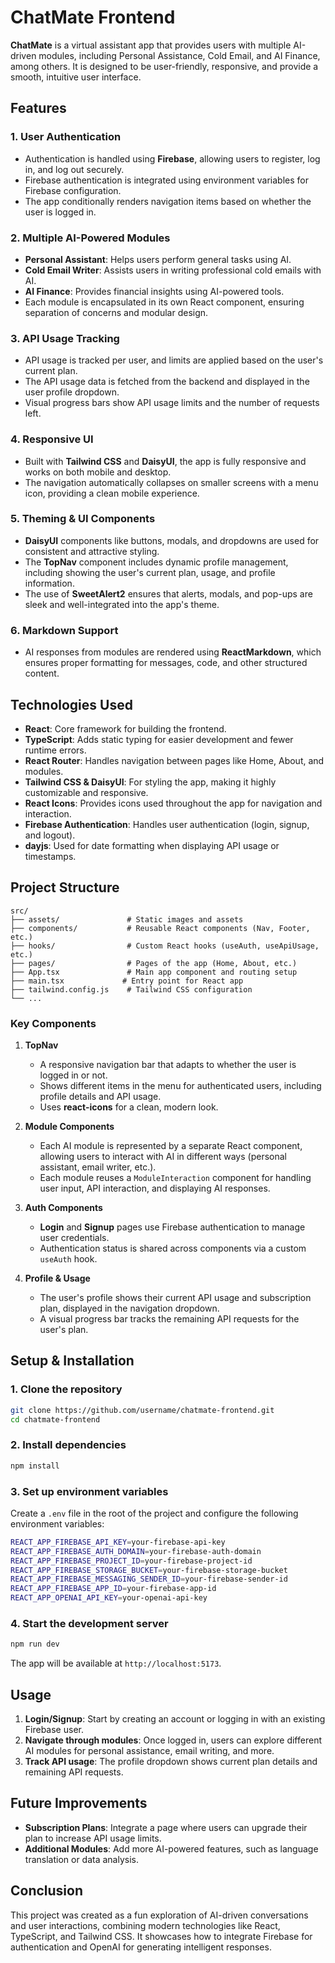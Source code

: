 # ChatMate Frontend

**ChatMate** is a virtual assistant app that provides users with multiple AI-driven modules, including Personal Assistance, Cold Email, and AI Finance, among others. It is designed to be user-friendly, responsive, and provide a smooth, intuitive user interface.

## Features

### 1. **User Authentication**
   - Authentication is handled using **Firebase**, allowing users to register, log in, and log out securely.
   - Firebase authentication is integrated using environment variables for Firebase configuration.
   - The app conditionally renders navigation items based on whether the user is logged in.

### 2. **Multiple AI-Powered Modules**
   - **Personal Assistant**: Helps users perform general tasks using AI.
   - **Cold Email Writer**: Assists users in writing professional cold emails with AI.
   - **AI Finance**: Provides financial insights using AI-powered tools.
   - Each module is encapsulated in its own React component, ensuring separation of concerns and modular design.

### 3. **API Usage Tracking**
   - API usage is tracked per user, and limits are applied based on the user's current plan.
   - The API usage data is fetched from the backend and displayed in the user profile dropdown.
   - Visual progress bars show API usage limits and the number of requests left.

### 4. **Responsive UI**
   - Built with **Tailwind CSS** and **DaisyUI**, the app is fully responsive and works on both mobile and desktop.
   - The navigation automatically collapses on smaller screens with a menu icon, providing a clean mobile experience.

### 5. **Theming & UI Components**
   - **DaisyUI** components like buttons, modals, and dropdowns are used for consistent and attractive styling.
   - The **TopNav** component includes dynamic profile management, including showing the user's current plan, usage, and profile information.
   - The use of **SweetAlert2** ensures that alerts, modals, and pop-ups are sleek and well-integrated into the app's theme.

### 6. **Markdown Support**
   - AI responses from modules are rendered using **ReactMarkdown**, which ensures proper formatting for messages, code, and other structured content.

## Technologies Used

- **React**: Core framework for building the frontend.
- **TypeScript**: Adds static typing for easier development and fewer runtime errors.
- **React Router**: Handles navigation between pages like Home, About, and modules.
- **Tailwind CSS & DaisyUI**: For styling the app, making it highly customizable and responsive.
- **React Icons**: Provides icons used throughout the app for navigation and interaction.
- **Firebase Authentication**: Handles user authentication (login, signup, and logout).
- **dayjs**: Used for date formatting when displaying API usage or timestamps.

## Project Structure

```
src/
├── assets/               # Static images and assets
├── components/           # Reusable React components (Nav, Footer, etc.)
├── hooks/                # Custom React hooks (useAuth, useApiUsage, etc.)
├── pages/                # Pages of the app (Home, About, etc.)
├── App.tsx               # Main app component and routing setup
├── main.tsx             # Entry point for React app
├── tailwind.config.js    # Tailwind CSS configuration
└── ...
```

### Key Components

1. **TopNav**
   - A responsive navigation bar that adapts to whether the user is logged in or not.
   - Shows different items in the menu for authenticated users, including profile details and API usage.
   - Uses **react-icons** for a clean, modern look.

2. **Module Components**
   - Each AI module is represented by a separate React component, allowing users to interact with AI in different ways (personal assistant, email writer, etc.).
   - Each module reuses a `ModuleInteraction` component for handling user input, API interaction, and displaying AI responses.

3. **Auth Components**
   - **Login** and **Signup** pages use Firebase authentication to manage user credentials.
   - Authentication status is shared across components via a custom `useAuth` hook.

4. **Profile & Usage**
   - The user's profile shows their current API usage and subscription plan, displayed in the navigation dropdown.
   - A visual progress bar tracks the remaining API requests for the user's plan.

## Setup & Installation

### 1. Clone the repository

```bash
git clone https://github.com/username/chatmate-frontend.git
cd chatmate-frontend
```

### 2. Install dependencies

```bash
npm install
```

### 3. Set up environment variables

Create a `.env` file in the root of the project and configure the following environment variables:

```bash
REACT_APP_FIREBASE_API_KEY=your-firebase-api-key
REACT_APP_FIREBASE_AUTH_DOMAIN=your-firebase-auth-domain
REACT_APP_FIREBASE_PROJECT_ID=your-firebase-project-id
REACT_APP_FIREBASE_STORAGE_BUCKET=your-firebase-storage-bucket
REACT_APP_FIREBASE_MESSAGING_SENDER_ID=your-firebase-sender-id
REACT_APP_FIREBASE_APP_ID=your-firebase-app-id
REACT_APP_OPENAI_API_KEY=your-openai-api-key
```

### 4. Start the development server

```bash
npm run dev
```

The app will be available at `http://localhost:5173`.

## Usage

1. **Login/Signup**: Start by creating an account or logging in with an existing Firebase user.
2. **Navigate through modules**: Once logged in, users can explore different AI modules for personal assistance, email writing, and more.
3. **Track API usage**: The profile dropdown shows current plan details and remaining API requests.

## Future Improvements

- **Subscription Plans**: Integrate a page where users can upgrade their plan to increase API usage limits.
- **Additional Modules**: Add more AI-powered features, such as language translation or data analysis.

## Conclusion

This project was created as a fun exploration of AI-driven conversations and user interactions, combining modern technologies like React, TypeScript, and Tailwind CSS. It showcases how to integrate Firebase for authentication and OpenAI for generating intelligent responses.
